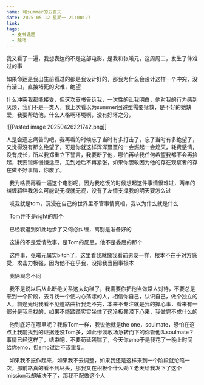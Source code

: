 ```yaml
---
name: 和summer的五百天
date: 2025-05-12 星期一 21:00:27
link: 
tags:
  - 支书课题
  - 触动
---
```


我又看了一遍，我想表达的不是这部电影，是我和张曦元，这周周二，发生了件难过的事

如果命运是我出生前看过的都是我设计好的，那我为什么会设计这样一个冲突，没有活口，直接堵死的灾难，绝望

什么冲突我都能接受，但这次支书告诉我，一次性的让我明白，他对我的行为感到厌烦，我们不是一类人，我上次看以为summer回避型需要拯救，是不好的她缺爱，我要帮助他，什么人格啊环境啊，没有好坏之分，

![[Pasted image 20250426221742.png]]

人是会遗忘痛苦的吧，我再看的时候忘了当时有多打击了，忘了当时有多绝望了，又觉得没有那么绝望了，可是你就这样浑浑噩噩的一会燃起一会熄灭，耗费感情，没有成长，所以我郑重立下誓言，我要断了他，哪怕再给我任何希望我都不会再捡起，我要锻炼慢慢适应，见到她后不再紧张，如果你胆敢因为他的存在观察者的存在做不好事情，你废了。

  我为啥要再看一遍这个电影呢，因为我吃饭的时候想起这件事情很难过，两年的纠缠羁绊我怎么可能说无视就无视，没有了友情支撑我的明天要怎么过

  哎我就是tom，沉浸在自己的世界里不管事情真相，我以为什么就是什么

  Tom并不是right的那个

  已经衰退到如此地步了又何必纠缠，离别是准备好的

  这讲的不是爱情故事，是Tom的反思，他不是委屈的那个

  这件事，张曦元属实bitch了，这里看我就像我看前男友一样，根本不在乎对方感受，攻击力极强，因为他不在乎我，没把我当回事根本

  我俩观念不同

  我不是说以后从此断绝关系这太幼稚了，我需要你把他当做常人对待，不要总是来到一个阶段，去寻找一个使内心荡漾的人，相信你自己，认识自己，做个独立的人，前途光明我看不见道路曲折我走不完，本来不专注就是我的操心事，看来有一部分是我自找的，如果不能踏踏实实坐住了这冷板凳潜下心来，我做完不成什么的

  他到底好在哪里呢？我像Tom一样，我说他就是the one，soulmate，恐怕在这点上我能找到的证据还没Tom多，如此惨淡收场急转而下的你管他叫soulmate？事情已经这样了，结束吧，不要苟延残喘了，今天你emo于是我花了一晚上时间给你emo，但emo过后不该重复。

  如果我不振作起来，如果我不去调整，如果我还是这样来到一个阶段就沦陷一次，那前路真的看不到尽头，那我又在积极个什么劲？老天给我发下了这个mission我却解决不了，那我不配做这个人